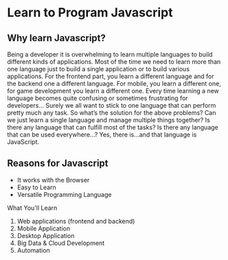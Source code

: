 # Learn to Program Javascript

## Why learn Javascript?

Being a developer it is overwhelming to learn multiple languages to build different kinds of applications. Most of the time we need to learn more than one language just to build a single application or to build various applications. For the frontend part, you learn a different language and for the backend one a different language. For mobile, you learn a different one, for game development you learn a different one. Every time learning a new language becomes quite confusing or sometimes frustrating for developers… Surely we all want to stick to one language that can perform pretty much any task.
So what’s the solution for the above problems? Can we just learn a single language and manage multiple things together? Is there any language that can fulfill most of the tasks? Is there any language that can be used everywhere…? Yes, there is…and that language is JavaScript. 

## Reasons for Javascript
+ It works with the Browser
+ Easy to Learn
+ Versatile Programming Language

What You'll Learn
1. Web applications (frontend and backend)
2. Mobile Application
3. Desktop Application
4. Big Data & Cloud Development
5. Automation
